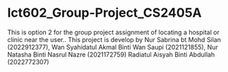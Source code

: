 # Ict602_Group-Project_CS2405A
This is option 2 for the group project assignment of locating a hospital or clinic near the user.. This project is develop by Nur Sabrina bt Mohd Silan (2022912377), Wan Syahidatul Akmal Binti Wan Saupi (2021121855), Nur Natasha Binti Nasrul Nazre (2021172759) Radiatul Aisyah Binti Abdullah (2022772307)
